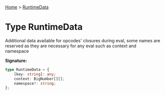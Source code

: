 [Home](../index.md) &gt; [RuntimeData](./runtimedata.md)

# Type RuntimeData

Additional data available for opcodes' closures during eval, some names are reserved as they are necessary for any eval such as context and namespace

<b>Signature:</b>

```typescript
type RuntimeData = {
    [key: string]: any;
    context: BigNumber[][];
    namespace?: string;
};
```
